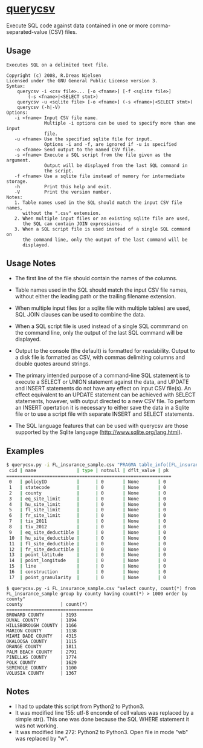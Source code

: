 # [querycsv](https://pythonhosted.org/querycsv/)

Execute SQL code against data contained in one or more comma-separated-value
(CSV) files.

## Usage
```
Executes SQL on a delimited text file.

Copyright (c) 2008, R.Dreas Nielsen
Licensed under the GNU General Public License version 3.
Syntax:
    querycsv -i <csv file>... [-o <fname>] [-f <sqlite file>]
        (-s <fname>|<SELECT stmt>)
    querycsv -u <sqlite file> [-o <fname>] (-s <fname>|<SELECT stmt>)
    querycsv (-h|-V)
Options:
   -i <fname> Input CSV file name.
              Multiple -i options can be used to specify more than one input
              file.
   -u <fname> Use the specified sqlite file for input.
              Options -i and -f, are ignored if -u is specified
   -o <fname> Send output to the named CSV file.
   -s <fname> Execute a SQL script from the file given as the argument.
              Output will be displayed from the last SQL command in
              the script.
   -f <fname> Use a sqlite file instead of memory for intermediate storage.
   -h         Print this help and exit.
   -V         Print the version number.
Notes:
   1. Table names used in the SQL should match the input CSV file names,
      without the ".csv" extension.
   2. When multiple input files or an existing sqlite file are used,
      the SQL can contain JOIN expressions.
   3. When a SQL script file is used instead of a single SQL command on
      the command line, only the output of the last command will be
      displayed.
```

## Usage Notes
  *  The first line of the file should contain the names of the columns.

  *  Table names used in the SQL should match the input CSV file names,
     without either the leading path or the trailing filename extension.

  *  When multiple input files (or a sqlite file with multiple tables)
     are used, SQL JOIN clauses can be used to combine the data.

  *  When a SQL script file is used instead of a single SQL commmand on
     the command line, only the output of the last SQL command will be displayed.

  *  Output to the console (the default) is formatted for readability.
     Output to a disk file is formatted as CSV, with commas delimiting
     columns and double quotes around strings.

  *  The primary intended purpose of a command-line SQL statement is to
     execute a SELECT or UNION statement against the data, and UPDATE
     and INSERT statements do not have any effect on input CSV file(s).
     An effect equivalent to an UPDATE statement can be achieved with
     SELECT statements, however, with output directed to a new CSV file.
     To perform an INSERT opertation it is necessary to either save the
     data in a Sqlite file or to use a script file with separate INSERT
     and SELECT statements.

  *  The SQL language features that can be used with querycsv are those
     supported by the Sqlite language (http://www.sqlite.org/lang.html).

## Examples
```sh
$ querycsv.py -i FL_insurance_sample.csv "PRAGMA table_info([FL_insurance_sample])"
 cid | name               | type | notnull | dflt_value | pk
=============================================================
 0   | policyID           |      | 0       | None       | 0
 1   | statecode          |      | 0       | None       | 0
 2   | county             |      | 0       | None       | 0
 3   | eq_site_limit      |      | 0       | None       | 0
 4   | hu_site_limit      |      | 0       | None       | 0
 5   | fl_site_limit      |      | 0       | None       | 0
 6   | fr_site_limit      |      | 0       | None       | 0
 7   | tiv_2011           |      | 0       | None       | 0
 8   | tiv_2012           |      | 0       | None       | 0
 9   | eq_site_deductible |      | 0       | None       | 0
 10  | hu_site_deductible |      | 0       | None       | 0
 11  | fl_site_deductible |      | 0       | None       | 0
 12  | fr_site_deductible |      | 0       | None       | 0
 13  | point_latitude     |      | 0       | None       | 0
 14  | point_longitude    |      | 0       | None       | 0
 15  | line               |      | 0       | None       | 0
 16  | construction       |      | 0       | None       | 0
 17  | point_granularity  |      | 0       | None       | 0
 ```
 ```
$ querycsv.py -i FL_insurance_sample.csv "select county, count(*) from FL_insurance_sample group by county having count(*) > 1000 order by county"
 county              | count(*)
================================
 BROWARD COUNTY      | 3193
 DUVAL COUNTY        | 1894
 HILLSBOROUGH COUNTY | 1166
 MARION COUNTY       | 1138
 MIAMI DADE COUNTY   | 4315
 OKALOOSA COUNTY     | 1115
 ORANGE COUNTY       | 1811
 PALM BEACH COUNTY   | 2791
 PINELLAS COUNTY     | 1774
 POLK COUNTY         | 1629
 SEMINOLE COUNTY     | 1100
 VOLUSIA COUNTY      | 1367
 ```

## Notes
- I had to update this script from Python2 to Python3. 
- It was modified line 155: utf-8 enconde of cell values was replaced by a simple str(). This one was done because the SQL WHERE statement it was not working. 
- It was modified line 272: Python2 to Python3. Open file in mode "wb" was replaced by "w".
